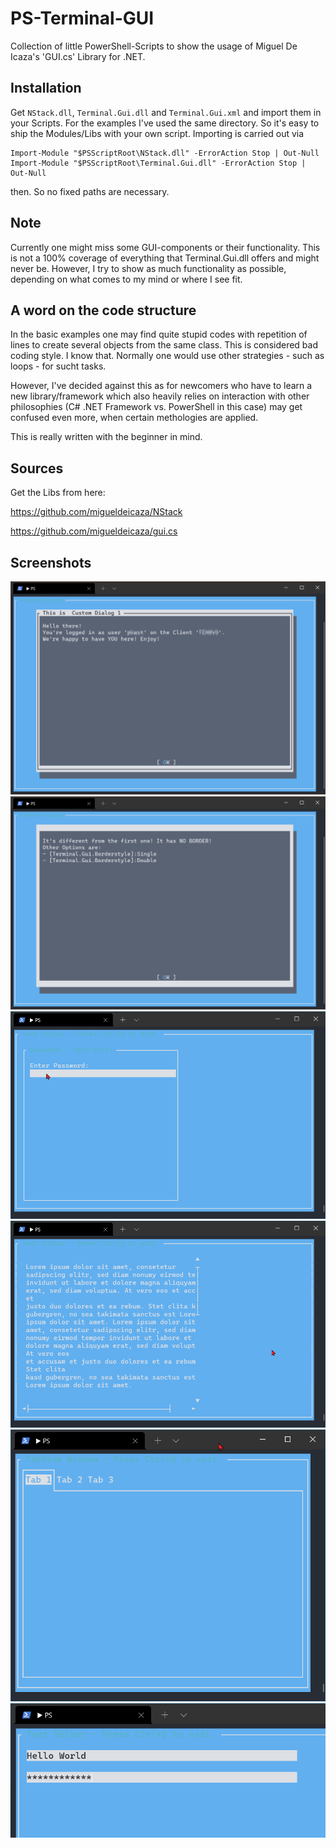 # PS-Terminal-GUI
Collection of little PowerShell-Scripts to show the usage of Miguel De Icaza's 'GUI.cs' Library for .NET.

## Installation

Get `NStack.dll`, `Terminal.Gui.dll` and `Terminal.Gui.xml` and import them in your Scripts.
For the examples I've used the same directory. So it's easy to ship the Modules/Libs with
your own script. Importing is carried out via 

```
Import-Module "$PSScriptRoot\NStack.dll" -ErrorAction Stop | Out-Null
Import-Module "$PSScriptRoot\Terminal.Gui.dll" -ErrorAction Stop | Out-Null
```

then. So no fixed paths are necessary.

## Note

Currently one might miss some GUI-components or their functionality. This is not a 100% coverage of everything
that Terminal.Gui.dll offers and might never be. However, I try to show as much functionality as possible, depending on
what comes to my mind or where I see fit.

## A word on the code structure

In the basic examples one may find quite stupid codes with repetition of lines to create several objects from the same class.
This is considered bad coding style. I know that. Normally one would use other strategies - such as loops - for sucht tasks.

However, I've decided against this as for newcomers who have to learn a new library/framework which also heavily relies on
interaction with other philosophies (C# .NET Framework vs. PowerShell in this case) may get confused even more, when
certain methologies are applied. 

This is really written with the beginner in mind. 

## Sources

Get the Libs from here:

https://github.com/migueldeicaza/NStack

https://github.com/migueldeicaza/gui.cs

## Screenshots
![Custom Dialog 1](./screenshots/customdialog1.png)
![Custom Dialog 2](screenshots/customdialog2.png)
![Frame View 1](screenshots/frameView1.png)
![Scroll View](screenshots/scrollview.png)
![Tab View](screenshots/tabView1.png)
![Text Field](screenshots/textField1.png)
